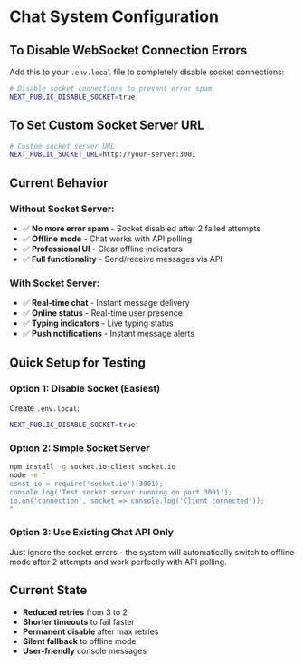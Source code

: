 # Chat System Configuration

## To Disable WebSocket Connection Errors

Add this to your `.env.local` file to completely disable socket connections:

```bash
# Disable socket connections to prevent error spam
NEXT_PUBLIC_DISABLE_SOCKET=true
```

## To Set Custom Socket Server URL

```bash
# Custom socket server URL
NEXT_PUBLIC_SOCKET_URL=http://your-server:3001
```

## Current Behavior

### Without Socket Server:
- ✅ **No more error spam** - Socket disabled after 2 failed attempts
- ✅ **Offline mode** - Chat works with API polling
- ✅ **Professional UI** - Clear offline indicators
- ✅ **Full functionality** - Send/receive messages via API

### With Socket Server:
- ✅ **Real-time chat** - Instant message delivery
- ✅ **Online status** - Real-time user presence
- ✅ **Typing indicators** - Live typing status
- ✅ **Push notifications** - Instant message alerts

## Quick Setup for Testing

### Option 1: Disable Socket (Easiest)
Create `.env.local`:
```bash
NEXT_PUBLIC_DISABLE_SOCKET=true
```

### Option 2: Simple Socket Server
```bash
npm install -g socket.io-client socket.io
node -e "
const io = require('socket.io')(3001);
console.log('Test socket server running on port 3001');
io.on('connection', socket => console.log('Client connected'));
"
```

### Option 3: Use Existing Chat API Only
Just ignore the socket errors - the system will automatically switch to offline mode after 2 attempts and work perfectly with API polling.

## Current State
- **Reduced retries** from 3 to 2
- **Shorter timeouts** to fail faster
- **Permanent disable** after max retries
- **Silent fallback** to offline mode
- **User-friendly** console messages
